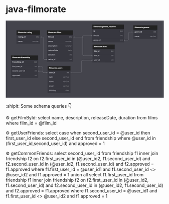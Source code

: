 # java-filmorate
![Database Diagram: ](https://github.com/Leibnitz80/java-filmorate/blob/main/%D0%94%D0%B8%D0%B0%D0%B3%D1%80%D0%B0%D0%BC%D0%BC%D0%B0.JPG)

:shipit: Some schema queries :point_down:

:gear: getFilmById:
select name, description, releaseDate, duration
from films
where film_id = @film_id

:gear: getUserFriends:
select case when second_user_id = @user_id then first_user_id
                                           else second_user_id
       end
from friendship
where @user_id in (first_user_id,second_user_id)
and approved = 1

:gear: getCommonFriends:
select second_user_id
from friendship f1
      inner join friendship f2 on f2.first_user_id in (@user_id2, f1.second_user_id) 
                              and f2.second_user_id in (@user_id2, f1.second_user_id)
                              and f2.approved = f1.approved
where f1.first_user_id = @user_id1
and f1.second_user_id <> @user_id2
and f1.approved = 1
union all
select f1.first_user_id
from friendship f1
      inner join friendship f2 on f2.first_user_id in (@user_id2, f1.second_user_id) 
                              and f2.second_user_id in (@user_id2, f1.second_user_id)
                              and f2.approved = f1.approved
where f1.second_user_id = @user_id1
and f1.first_user_id <> @user_id2
and f1.approved = 1

